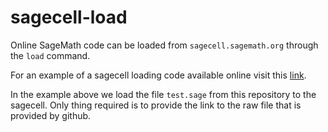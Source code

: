 # sagecell-load

Online SageMath code can be loaded from `sagecell.sagemath.org` through the `load` command.

For an example of a sagecell loading code available online visit this [link](http://sagecell.sagemath.org/?z=eJwVy0EOgCAMBMDnoAfp3d8UqEBSwNAlfl89T0YHp80V4LaTaPLjc0VZYZnMODqkw8fR6KpJNEQyzhJF9dAvUmODTIIY_C9ufwHAyh3Z&lang=sage).

In the example above we load the file `test.sage` from this repository to the sagecell. Only thing required is to provide the link to the raw file that is provided by github.
